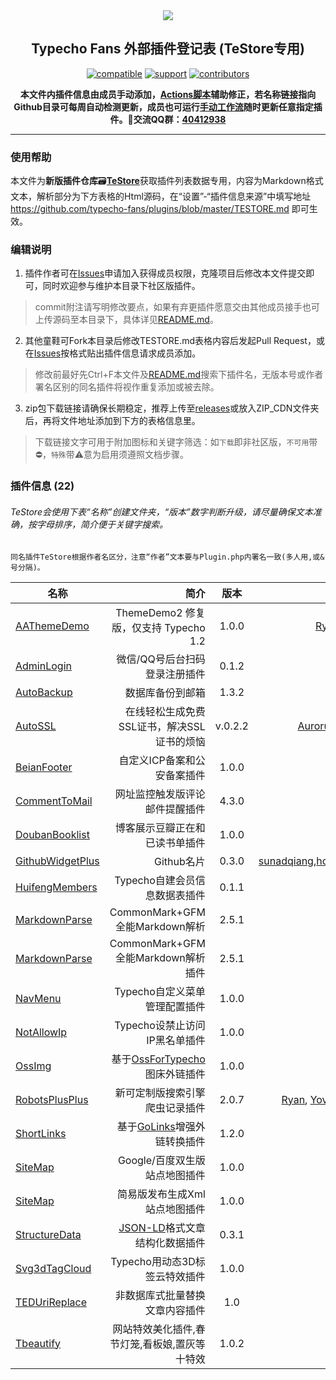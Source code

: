 <div align="center"><img src="https://typecho-fans.github.io/soap-group.png"/>

## Typecho Fans 外部插件登记表 (TeStore专用)

[![compatible](https://img.shields.io/badge/Typecho-1.2.1+-darkgreen.svg?style=for-the-badge)](https://github.com/typecho/typecho)
[![support](https://img.shields.io/badge/TeStore-Supported-green.svg?style=for-the-badge)](TeStore)
[![contributors](https://img.shields.io/github/contributors/typecho-fans/plugins.svg?style=for-the-badge)](https://github.com/typecho-fans/plugins/graphs/contributors)

**本文件内插件信息由成员手动添加，[Actions脚本](AUTO-UPDATE.php)辅助修正，若名称链接指向Github目录可每周自动检测更新，成员也可运行[手动工作流](../../actions/workflows/test1.yml)随时更新任意指定插件。🐧交流QQ群：[**40412938**](http://shang.qq.com/wpa/qunwpa?idkey=a5a8afedf099e18ddf9b530db9217251e39001d52aace42888bf470d9b6cb86a)**</div>

------------------------------

### 使用帮助

本文件为**新版插件仓库**:card_file_box:[**TeStore**](TeStore)获取插件列表数据专用，内容为Markdown格式文本，解析部分为下方表格的Html源码，在“设置”-“插件信息来源”中填写地址 https://github.com/typecho-fans/plugins/blob/master/TESTORE.md 即可生效。

### 编辑说明

1. 插件作者可在[Issues](https://github.com/typecho-fans/plugins/issues)申请加入获得成员权限，克隆项目后修改本文件提交即可，同时欢迎参与维护本目录下社区版插件。

 > commit附注请写明修改要点，如果有弃更插件愿意交由其他成员接手也可上传源码至本目录下，具体详见[README.md](README.md)。

2. 其他童鞋可Fork本目录后修改TESTORE.md表格内容后发起Pull Request，或在[Issues](https://github.com/typecho-fans/plugins/issues)按格式贴出插件信息请求成员添加。

 > 修改前最好先Ctrl+F本文件及[README.md](README.md)搜索下插件名，无版本号或作者署名区别的同名插件将视作重复添加或被去除。

3. zip包下载链接请确保长期稳定，推荐上传至[releases](https://github.com/typecho-fans/plugins/releases)或放入ZIP_CDN文件夹后，再将文件地址添加到下方的表格信息里。

 > 下载链接文字可用于附加图标和关键字筛选：如`下载`即非社区版，`不可用`带⛔，`特殊`带⚠️意为启用须遵照文档步骤。

### 插件信息 (22)

###### TeStore会使用下表“名称”创建文件夹，“版本”数字判断升级，请尽量确保文本准确，按字母排序，简介便于关键字搜索。
```
同名插件TeStore根据作者名区分，注意“作者”文本要与Plugin.php内署名一致(多人用,或&号分隔)。
```

名称 | 简介 | 版本 | 作者 | zip
---- | ----: | :---: | ----: | :----:
[AAThemeDemo](https://github.com/benzBrake/AAThemeDemo) | ThemeDemo2 修复版，仅支持 Typecho 1.2 | 1.0.0 | [Ryan](http://doufu.ru), [doudou](http://doufu.ru) | [新版](https://github.com/benzBrake/AAThemeDemo/archive/refs/heads/master.zip)
[AdminLogin](https://github.com/v03413/Typecho_Plugins/tree/master/AdminLogin) | 微信/QQ号后台扫码登录注册插件 | 0.1.2 | [&#95;莫名&#95;](https://github.com/v03413) | [下载](https://github.com/typecho-fans/plugins/releases/download/plugins-A_to_C/AdminLogin_.zip)
[AutoBackup](https://xiamp.net/archives/automatic-backup-of-typecho-database-to-mailbox-plugin-autobackup.html) | 数据库备份到邮箱 | 1.3.2 | [Ryan](https://github.com/benzBrake) | [最近](https://github.com/typecho-fans/plugins/releases/download/plugins-A_to_C/AutoBackup_Ryan.zip)
[AutoSSL](https://github.com/Aurorum-Studio/Typecho-AutoSSL) | 在线轻松生成免费SSL证书，解决SSL证书的烦恼 | v.0.2.2 | [Aurorum-Studios](https://open.aurorum.co/t/aurorum-studio-typecho-autossl) | [最近](https://github.com/Aurorum-Studio/Typecho-AutoSSL/archive/refs/tags/v.v.0.2.2-alpha.zip)
[BeianFooter](https://github.com/JoyNop/BeianFooter) | 自定义ICP备案和公安备案插件 | 1.0.0 | [JoyNop](https://github.com/JoyNop) | [下载](https://github.com/JoyNop/BeianFooter/archive/refs/tags/1.0.0.zip)
[CommentToMail](https://github.com/uniartisan/CommentToMail) | 网址监控触发版评论邮件提醒插件 | 4.3.0 | [Uniartisan](https://github.com/uniartisan) | [最近](https://github.com/uniartisan/CommentToMail/archive/refs/tags/v4.3.0.zip)
[DoubanBooklist](https://github.com/FaithPatrick/DoubanBookList) | 博客展示豆瓣正在和已读书单插件 | 1.0.0 | [Patrick95](https://github.com/FaithPatrick) | [下载](https://github.com/FaithPatrick/DoubanBookList/archive/master.zip)
[GithubWidgetPlus](https://github.com/sundaqiang/GithubWidgetPlus) | Github名片 | 0.3.0 | [sunadqiang](https://github.com/sundaqiang),[hongweipeng](https://github.com/hongweipeng) | [最近](https://github.com/typecho-fans/plugins/releases/download/plugins-D_to_G/GithubWidgetPlus.zip)
[HuifengMembers](https://github.com/wedojava/HuifengMember) | Typecho自建会员信息数据表插件 | 0.1.1 | [回风](https://github.com/wedojava) | [最近](https://github.com/wedojava/HuifengMember/archive/master.zip)
[MarkdownParse](https://github.com/mrgeneralgoo/typecho-markdown) | CommonMark+GFM全能Markdown解析 | 2.5.1 | [mrgeneral](https://github.com/mrgeneralgoo) | [最新](https://github.com/typecho-fans/plugins/releases/download/plugins-M_to_R/MarkdownParse.zip)
[MarkdownParse](https://github.com/mrgeneralgoo/typecho-markdown) | CommonMark+GFM全能Markdown解析插件 | 2.5.1 | [mrgeneral](https://github.com/mrgeneralgoo) | [最新](https://github.com/typecho-fans/plugins/releases/download/plugins-M_to_R/MarkdownParse.zip)
[NavMenu](https://github.com/doghap/NavMenu) | Typecho自定义菜单管理配置插件 | 1.0.0 | [merdan](https://github.com/doghap) | [最近](https://github.com/doghap/NavMenu/archive/NavMenu.zip)
[NotAllowIp](https://github.com/tangmaoguo/NotAllowIp-Typecho-Plugin) | Typecho设禁止访问IP黑名单插件 | 1.0.0 | [BlackStyle](https://github.com/tangmaoguo) | [最近](https://github.com/tangmaoguo/NotAllowIp-Typecho-Plugin/archive/master.zip)
[OssImg](https://github.com/v03413/Typecho_Plugins/tree/master/OssImg) | 基于[OssForTypecho](https://github.com/typecho-fans/plugins/tree/master/OssForTypecho)图床外链插件 | 1.0.0 | [&#95;莫名&#95;](https://github.com/v03413) | [最近](https://github.com/typecho-fans/plugins/releases/download/plugins-M_to_R/OssImg.zip)
[RobotsPlusPlus](https://xiamp.net/archives/typecho-spider-visit-record-plugin-enhanced-enhanced-version-robotsplusplus.html) | 新可定制版搜索引擎爬虫记录插件 | 2.0.7 | [Ryan](https://github.com/benzBrake), [YoviSun](http://www.yovisun.com), Shion | [最近](https://github.com/typecho-fans/plugins/releases/download/plugins-M_to_R/RobotsPlusPlus.zip)
[ShortLinks](https://github.com/benzBrake/ShortLinks) | 基于[GoLinks](GoLinks)增强外链转换插件 | 1.2.0 | [Ryan](https://github.com/benzBrake) | [Latest](https://github.com/benzBrake/ShortLinks/archive/refs/heads/master.zip)
[SiteMap](http://forum.typecho.org/viewtopic.php?f=6&t=9115) | Google/百度双生版站点地图插件 | 1.0.0 | 王And木 | [下载](https://github.com/typecho-fans/plugins/releases/download/plugins-S_to_Z/SiteMap_.And.zip)
[SiteMap](https://gitee.com/freej2015/SiteMap) | 简易版发布生成Xml站点地图插件 | 1.0.0 | [yaecho](https://gitee.com/freej2015) | [最近](https://github.com/typecho-fans/plugins/releases/download/plugins-S_to_Z/SiteMap_yaecho.zip)
[StructureData](https://github.com/JokerQyou/StructureData) | [JSON-LD](https://en.wikipedia.org/wiki/JSON-LD)格式文章结构化数据插件 | 0.3.1 | [Joker Qyou](https://github.com/JokerQyou) | [最近](https://github.com/JokerQyou/StructureData/archive/master.zip)
[Svg3dTagCloud](https://gitee.com/hoexhe/Svg3dTagCloud) | Typecho用动态3D标签云特效插件 | 1.0.0 | [Hoe](https://gitee.com/hoexhe) | [下载](https://github.com/typecho-fans/plugins/releases/download/plugins-S_to_Z/Svg3dTagCloud.zip)
[TEDUriReplace](https://www.typechodev.com/plugins/%E5%85%B6%E4%BB%96%E6%8F%92%E4%BB%B6/typecho-url-replace.html) | 非数据库式批量替换文章内容插件 | 1.0 | [lgl](https://www.typechodev.com) | [最近](https://github.com/typecho-fans/plugins/releases/download/plugins-S_to_Z/TEDUriReplace.zip)
[Tbeautify](https://github.com/1997akkk/Tbeautify) | 网站特效美化插件,春节灯笼,看板娘,置灰等十特效 | 1.0.2 | [流情](https://liuqingwushui.top) | [最近](https://github.com/1997akkk/Tbeautify/archive/refs/heads/main.zip)
